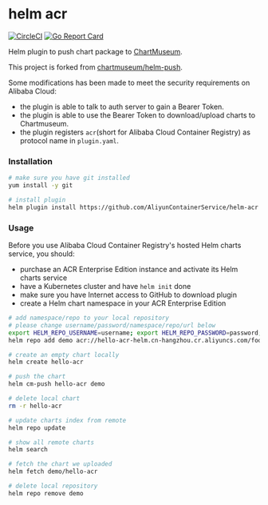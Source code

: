 # helm acr

[![CircleCI](https://circleci.com/gh/AliyunContainerService/helm-acr.svg?style=svg)](https://circleci.com/gh/AliyunContainerService/helm-acr)
[![Go Report Card](https://goreportcard.com/badge/github.com/AliyunContainerService/helm-acr)](https://goreportcard.com/report/github.com/AliyunContainerService/helm-acr)

Helm plugin to push chart package to [ChartMuseum](https://github.com/helm/chartmuseum).

This project is forked from [chartmuseum/helm-push](https://github.com/chartmuseum/helm-push). 

Some modifications has been made to meet the security requirements on Alibaba Cloud:
* the plugin is able to talk to auth server to gain a Bearer Token.
* the plugin is able to use the Bearer Token to download/upload charts to Chartmuseum.
* the plugin registers `acr`(short for Alibaba Cloud Container Registry) as protocol name in `plugin.yaml`.

### Installation

```bash
# make sure you have git installed
yum install -y git

# install plugin
helm plugin install https://github.com/AliyunContainerService/helm-acr
```

### Usage

Before you use Alibaba Cloud Container Registry's hosted Helm charts service, you should:
* purchase an ACR Enterprise Edition instance and activate its Helm charts service
* have a Kubernetes cluster and have `helm init` done
* make sure you have Internet access to GitHub to download plugin
* create a Helm chart namespace in your ACR Enterprise Edition

```bash
# add namespace/repo to your local repository
# please change username/password/namespace/repo/url below
export HELM_REPO_USERNAME=username; export HELM_REPO_PASSWORD=password;
helm repo add demo acr://hello-acr-helm.cn-hangzhou.cr.aliyuncs.com/foo/bar --username ${HELM_REPO_USERNAME} --password ${HELM_REPO_PASSWORD}

# create an empty chart locally
helm create hello-acr

# push the chart
helm cm-push hello-acr demo

# delete local chart
rm -r hello-acr

# update charts index from remote
helm repo update

# show all remote charts
helm search

# fetch the chart we uploaded
helm fetch demo/hello-acr

# delete local repository
helm repo remove demo
```